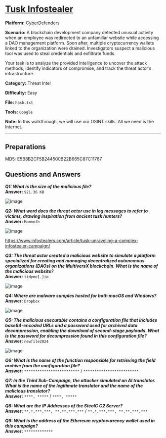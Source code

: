 # <a href="https://cyberdefenders.org/blueteam-ctf-challenges/tusk-infostealer/">Tusk Infostealer</a>

**Platform:** CyberDefenders

**Scenario:** A blockchain development company detected unusual activity when an employee was redirected to an unfamiliar website while accessing a DAO management platform. Soon after, multiple cryptocurrency wallets linked to the organization were drained. Investigators suspect a malicious tool was used to steal credentials and exfiltrate funds.

Your task is to analyze the provided intelligence to uncover the attack methods, identify indicators of compromise, and track the threat actor’s infrastructure.

**Category:** Threat Intel

**Difficulty:** Easy

**File:** `hash.txt`

**Tools:** `Google` 

**Note:** In this walkthrough, we will use our OSINT skills. All we need is the Internet.

---

## **Preparations**

MD5: E5B8B2CF5B244500B22B665C87C11767

## **Questions and Answers**

***Q1: What is the size of the malicious file?***  
**Answer:** `921.36 KB`

![image](https://github.com/user-attachments/assets/9274f8fe-17e2-44e0-bd07-d6f88ca9fafb)

***Q2: What word does the threat actor use in log messages to refer to victims, drawing inspiration from ancient tusk hunters?***  
**Answer:** `Mammoth`  

![image](https://github.com/user-attachments/assets/f4b29104-bd29-4893-9ad4-c9686961c573)

https://www.infostealers.com/article/tusk-unraveling-a-complex-infostealer-campaign/

***Q3: The threat actor created a malicious website to simulate a platform specialized for creating and managing decentralized autonomous organizations (DAOs) on the MultiversX blockchain. What is the name of the malicious website?***  
**Answer:** `tidyme[.]io` 

![image](https://github.com/user-attachments/assets/988bb782-4f77-4aa0-8b99-bc480f644c4d)

***Q4: Where are malware samples hosted for both macOS and Windows?***  
**Answer:** `Dropbox`

![image](https://github.com/user-attachments/assets/c077d941-19a9-41d4-a4d9-772d5ad14bb8)

***Q5: The malicious executable contains a configuration file that includes base64-encoded URLs and a password used for archived data decompression, enabling the download of second-stage payloads. What is the password for decompression found in this configuration file?***  
**Answer:** `newfile2024`

![image](https://github.com/user-attachments/assets/cd89018d-c178-443f-8448-700a0c996ae9)

***Q6: What is the name of the function responsible for retrieving the field archive from the configuration file?***  
**Answer:** `*************************` / `*************************`  

***Q7: In the Third Sub-Campaign, the attacker simulated an AI translator. What is the name of the legitimate translator and the name of the malicious translator?***  
**Answer:** `****, *****` / `****, *****`  

***Q8: What are the IP Addresses of the StealC C2 Server?***  
**Answer:** `**.*.***.***, **.**.***.***` / `**.*.***.***, **.**.***.***`  

***Q9: What is the address of the Ethereum cryptocurrency wallet used in this campaign?***  
**Answer:** `*************`  
